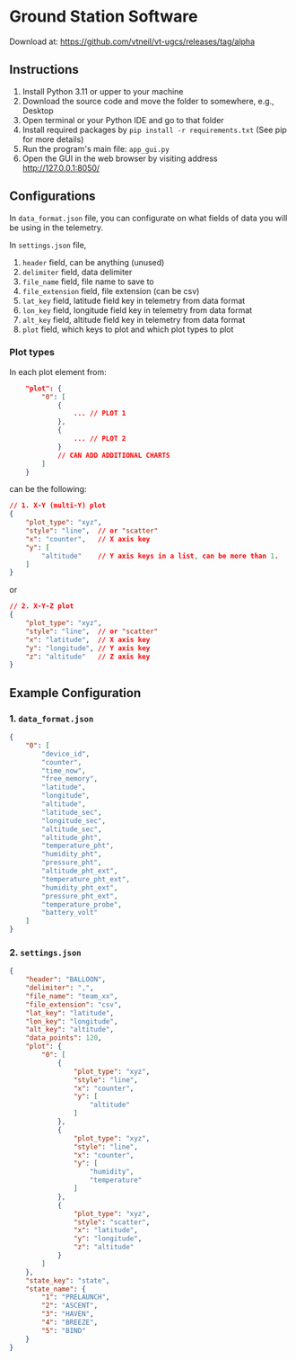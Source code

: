 # Ground Station Software

Download at: https://github.com/vtneil/vt-ugcs/releases/tag/alpha

## Instructions

1. Install Python 3.11 or upper to your machine
2. Download the source code and move the folder to somewhere, e.g., Desktop
3. Open terminal or your Python IDE and go to that folder
4. Install required packages by `pip install -r requirements.txt` (See pip for more details)
5. Run the program's main file: `app_gui.py`
6. Open the GUI in the web browser by visiting address http://127.0.0.1:8050/

## Configurations

In `data_format.json` file, you can configurate on what fields of data you will be using in the telemetry.

In `settings.json` file,

1. `header` field, can be anything (unused)
2. `delimiter` field, data delimiter
3. `file_name` field, file name to save to
4. `file_extension` field, file extension (can be csv)
5. `lat_key` field, latitude field key in telemetry from data format
6. `lon_key` field, longitude field key in telemetry from data format
7. `alt_key` field, altitude field key in telemetry from data format
8. `plot` field, which keys to plot and which plot types to plot

### Plot types

In each plot element from:
```json
    "plot": {
        "0": [
            {
                ... // PLOT 1
            },
            {
                ... // PLOT 2
            }
            // CAN ADD ADDITIONAL CHARTS
        ]
    }
```

can be the following:
```json
// 1. X-Y (multi-Y) plot
{
    "plot_type": "xyz",
    "style": "line",  // or "scatter"
    "x": "counter",   // X axis key
    "y": [
        "altitude"    // Y axis keys in a list, can be more than 1.
    ]
}
```

or

```json
// 2. X-Y-Z plot
{
    "plot_type": "xyz",
    "style": "line",  // or "scatter"
    "x": "latitude",  // X axis key
    "y": "longitude", // Y axis key
    "z": "altitude"   // Z axis key
}
```

## Example Configuration

### 1. `data_format.json`
```json
{
    "0": [
        "device_id",
        "counter",
        "time_now",
        "free_memory",
        "latitude",
        "longitude",
        "altitude",
        "latitude_sec",
        "longitude_sec",
        "altitude_sec",
        "altitude_pht",
        "temperature_pht",
        "humidity_pht",
        "pressure_pht",
        "altitude_pht_ext",
        "temperature_pht_ext",
        "humidity_pht_ext",
        "pressure_pht_ext",
        "temperature_probe",
        "battery_volt"
    ]
}
```
### 2. `settings.json`
```json
{
    "header": "BALLOON",
    "delimiter": ",",
    "file_name": "team_xx",
    "file_extension": "csv",
    "lat_key": "latitude",
    "lon_key": "longitude",
    "alt_key": "altitude",
    "data_points": 120,
    "plot": {
        "0": [
            {
                "plot_type": "xyz",
                "style": "line",
                "x": "counter",
                "y": [
                    "altitude"
                ]
            },
            {
                "plot_type": "xyz",
                "style": "line",
                "x": "counter",
                "y": [
                    "humidity",
                    "temperature"
                ]
            },
            {
                "plot_type": "xyz",
                "style": "scatter",
                "x": "latitude",
                "y": "longitude",
                "z": "altitude"
            }
        ]
    },
    "state_key": "state",
    "state_name": {
        "1": "PRELAUNCH",
        "2": "ASCENT",
        "3": "HAVEN",
        "4": "BREEZE",
        "5": "BIND"
    }
}
```